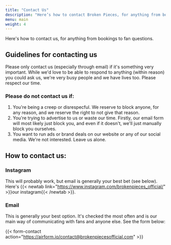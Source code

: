 ```yaml
---
title: "Contact Us"
description: "Here’s how to contact Broken Pieces, for anything from bookings to fan questions."
menu: main
weight: 4
---
```


Here's how to contact us, for anything from bookings to fan questions.

## Guidelines for contacting us

Please only contact us (especially through email) if it's something very important. While we'd love to be able to respond to anything (within reason) you could ask us, we're very busy people and we have lives too. Please respect our time.

### Please do not contact us if:
1. You're being a creep or disrespecful. We reserve to block anyone, for any reason, and we reserve the right to not give that reason.
2. You're trying to advertise to us or waste our time. Firstly, our email form will most likely just block you, and even if it doesn't, we'll just manually block you ourselves.
3. You want to run ads or brand deals on our website or any of our social media. We're not interested. Leave us alone.

## How to contact us:

### Instagram
This will probably work, but email is generally your best bet (see below). Here's {{< newtab link="https://www.instagram.com/brokenpieces_official/" >}}our instagram{{< /newtab >}}.

### Email
This is generally your best option. It's checked the most often and is our main way of communicating with fans and anyone else. See the form below:

{{< form-contact action="https://airform.io/contact@brokenpiecesofficial.com" >}}
